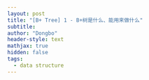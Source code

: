 ```yaml
---
layout: post
title: "[B+ Tree] 1 - B+树是什么、能用来做什么"
subtitle: 
author: "Dongbo"
header-style: text
mathjax: true
hidden: false
tags:
  - data structure
---
```





